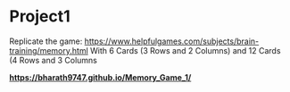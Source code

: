 # Project1

Replicate the game: https://www.helpfulgames.com/subjects/brain-training/memory.html
With 6 Cards (3 Rows and 2 Columns) and 12 Cards (4 Rows and 3 Columns

<b>https://bharath9747.github.io/Memory_Game_1/</b>
